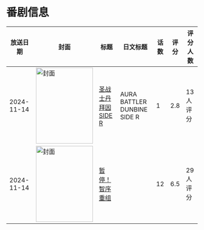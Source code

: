 # 番剧信息

|放送日期|封面|标题|日文标题|话数|评分|评分人数|
|---|---|---|---|---|---|---|
|2024-11-14|<img src="https://lain.bgm.tv/pic/cover/c/40/42/524474_h1Egn.jpg" alt="封面" style="width:150px;height:200px;object-fit:cover;">|[圣战士丹拜因SIDE R](https://bangumi.tv/subject/524474)|AURA BATTLER DUNBINE SIDE R|1|2.8|13人评分|
|2024-11-14|<img src="https://lain.bgm.tv/pic/cover/c/85/8e/456297_Acn7U.jpg" alt="封面" style="width:150px;height:200px;object-fit:cover;">|[暂停！智序重组](https://bangumi.tv/subject/456297)||12|6.5|29人评分|
